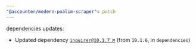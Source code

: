 ```yaml
---
"@accounter/modern-poalim-scraper": patch
---
```

dependencies updates:
  - Updated dependency [`inquirer@10.1.7` ↗︎](https://www.npmjs.com/package/inquirer/v/10.1.7) (from `10.1.6`, in `dependencies`)

